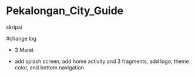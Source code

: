 # Pekalongan_City_Guide
skripsi

#change log
  - 3 Maret
  + add splash screen, add home activity and 3 fragments, add logo, theme color, and bottom navigation
